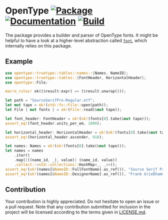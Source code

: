 # OpenType [![Package][package-img]][package-url] [![Documentation][documentation-img]][documentation-url] [![Build][build-img]][build-url]

The package provides a builder and parser of OpenType fonts. It might be helpful
to have a look at a higher-level abstraction called [`font`][font], which
internally relies on this package.

## Example

```rust
use opentype::truetype::tables::names::{Names, NameID};
use opentype::truetype::tables::{FontHeader, HorizontalHeader};
use opentype::File;

macro_rules! ok(($result:expr) => ($result.unwrap()));

let path = "SourceSerifPro-Regular.otf";
let mut tape = ok!(std::fs::File::open(path));
let File { mut fonts } = ok!(File::read(&mut tape));

let font_header: FontHeader = ok!(ok!(fonts[0].take(&mut tape)));
assert_eq!(font_header.units_per_em, 1000);

let horizontal_header: HorizontalHeader = ok!(ok!(fonts[0].take(&mut tape)));
assert_eq!(horizontal_header.ascender, 918);

let names: Names = ok!(ok!(fonts[0].take(&mut tape)));
let names = names
    .iter()
    .map(|((name_id, _), value)| (name_id, value))
    .collect::<std::collections::HashMap<_, _>>();
assert_eq!(ok!(names[&NameID::FullFontName].as_ref()), "Source Serif Pro");
assert_eq!(ok!(names[&NameID::DesignerName].as_ref()), "Frank Grießhammer");
```

## Contribution

Your contribution is highly appreciated. Do not hesitate to open an issue or a
pull request. Note that any contribution submitted for inclusion in the project
will be licensed according to the terms given in [LICENSE.md](LICENSE.md).

[font]: https://github.com/bodoni/font

[build-img]: https://github.com/bodoni/opentype/actions/workflows/build.yml/badge.svg
[build-url]: https://github.com/bodoni/opentype/actions/workflows/build.yml
[documentation-img]: https://docs.rs/opentype/badge.svg
[documentation-url]: https://docs.rs/opentype
[package-img]: https://img.shields.io/crates/v/opentype.svg
[package-url]: https://crates.io/crates/opentype
